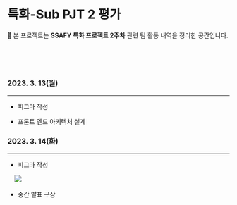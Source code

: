 # 특화-Sub PJT 2 평가

🔔 본 프로젝트는 **SSAFY 특화 프로젝트 2주차** 관련 팀 활동 내역을 정리한 공간입니다.

###### <br><br>

### 2023. 3. 13(월)

---

- 피그마 작성

- 프론트 엔드 아키텍처 설계

### 2023. 3. 14(화)

---

- 피그마 작성

    ![](C:\Users\SSAFY\AppData\Roaming\marktext\images\2023-03-14-15-16-21-image.png)

- 중간 발표 구상
